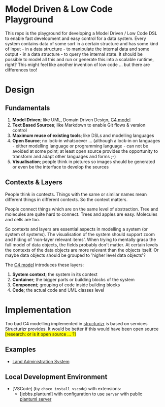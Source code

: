 # Model Driven & Low Code Playground

This repo is the playground for developing a Model Driven / Low Code DSL to enable fast development and easy control for a data system. Every system contains data of some sort in a certain structure and has some kind of input - in a data structure - to manipulate the internal data and some output - in a data structure - to query the internal state. It should be possible to model all this and run or generate this into a scalable runtime, right? This might feel like another invention of low code ... but there are differences too!

# Design

## Fundamentals

1. **Model Driven**; like UML, Domain Driven Design, [C4 model](https://c4model.com/)
1. **Text Based Sources**; like Markdown to enable Git flows & version control
1. **Maximum reuse of existing tools**; like DSLs and modelling languages
1. **Open Source**; no lock-in whatsoever ... (although a lock-in on languages - either modelling language or programming language - can not be avoided at some point; at least open source provides the opportunity to transform and adapt other languages and forms ;-)
1. **Visualisation**; people think in pictures so images should be generated or even be the interface to develop the sources

## Contexts & Layers

People think in contexts. Things with the same or similar names mean different things in different contexts. So the context matters.

People connect things which are on the same level of abstraction. Tree and molecules are quite hard to connect. Trees and apples are easy. Molecules and cells are too.

So contexts and layers are essential aspects in modelling a system (or system of systems). The visualisation of the system should support zoom and hiding of 'non-layer relevant items'. When trying to mentally grasp the full model of data objects, the fields probably don't matter. At certain levels the contexts of the data objects are more relevant than the objects itself. Or maybe data objects should be grouped to 'higher level data objects'?

The [C4 model](https://www.infoq.com/articles/C4-architecture-model/) introduces these layers:

1. **System context**; the system in its context
1. **Container**; the bigger parts or building blocks of the system
1. **Component**; grouping of code inside building blocks
1. **Code**; the actual code and UML classes level

# Implementation

Too bad C4 modelling implemented in [structurizr](https://structurizr.com/) is based on services Structurizr provides. It would be better if this would have been open source <span style="background-color: yellow;">[research: or is it open source ... ?]</span>

## Examples

- [Land Administration System](land-administration-system)

## Local Development Environment

- [VSCode] (by `choco install vscode`) with extensions:
  - [jebbs.plantuml] with configuration to use `server` with public [plantuml server](https://www.plantuml.com/plantuml)